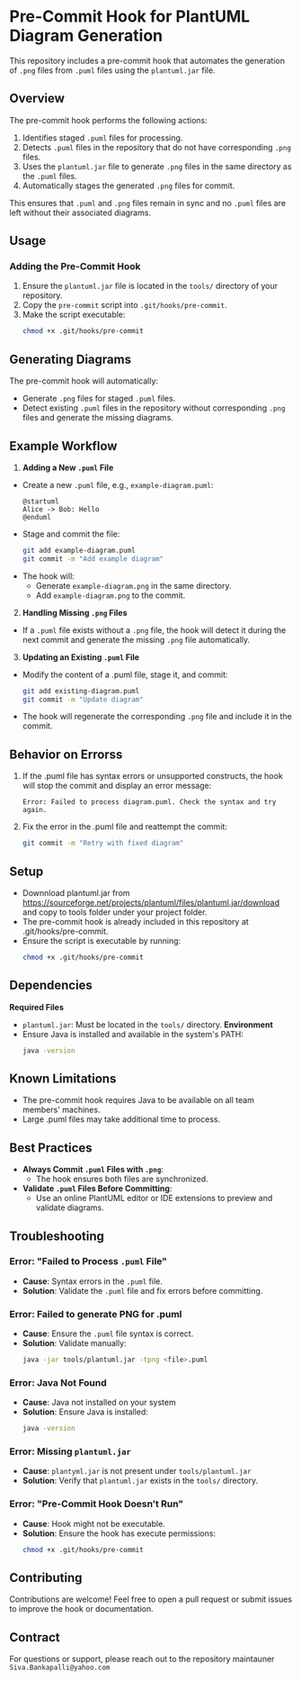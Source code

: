 # Pre-Commit Hook for PlantUML Diagram Generation
This repository includes a pre-commit hook that automates the generation of `.png` files from `.puml` files using the `plantuml.jar` file.

## Overview
The pre-commit hook performs the following actions:
1. Identifies staged `.puml` files for processing.
2. Detects `.puml` files in the repository that do not have corresponding `.png` files.
3. Uses the `plantuml.jar` file to generate `.png` files in the same directory as the `.puml` files.
4. Automatically stages the generated `.png` files for commit.

This ensures that `.puml` and `.png` files remain in sync and no `.puml` files are left without their associated diagrams.

## Usage
### Adding the Pre-Commit Hook
1. Ensure the `plantuml.jar` file is located in the `tools/` directory of your repository.
2. Copy the `pre-commit` script into `.git/hooks/pre-commit`.
3. Make the script executable:
   ```bash
   chmod +x .git/hooks/pre-commit

## Generating Diagrams
The pre-commit hook will automatically:
- Generate `.png` files for staged `.puml` files.
- Detect existing `.puml` files in the repository without corresponding `.png` files and generate the missing diagrams.

## Example Workflow
1. **Adding a New `.puml` File**
 - Create a new `.puml` file, e.g., `example-diagram.puml`:
   ```puml
   @startuml
   Alice -> Bob: Hello
   @enduml
 - Stage and commit the file:
   ```bash
   git add example-diagram.puml
   git commit -m "Add example diagram"
 - The hook will:
   - Generate `example-diagram.png` in the same directory.
   - Add `example-diagram.png` to the commit.
2. **Handling Missing `.png` Files**
 - If a `.puml` file exists without a `.png` file, the hook will detect it during the next commit and generate the missing `.png` file automatically.
3. **Updating an Existing `.puml` File**
 - Modify the content of a .puml file, stage it, and commit:
   ```bash
   git add existing-diagram.puml
   git commit -m "Update diagram"
 - The hook will regenerate the corresponding `.png` file and include it in the commit.

## Behavior on Errorss
1. If the .puml file has syntax errors or unsupported constructs, the hook will stop the commit and display an error message:
    ```plaintext
    Error: Failed to process diagram.puml. Check the syntax and try again.
2. Fix the error in the .puml file and reattempt the commit:
    ```bash
    git commit -m "Retry with fixed diagram"

## Setup
- Downnload plantuml.jar from https://sourceforge.net/projects/plantuml/files/plantuml.jar/download and copy to tools folder under your project folder.
- The pre-commit hook is already included in this repository at .git/hooks/pre-commit.
- Ensure the script is executable by running:
    ```bash
    chmod +x .git/hooks/pre-commit

## Dependencies
**Required Files**
 - `plantuml.jar`: Must be located in the `tools/` directory.
**Environment**
 - Ensure Java is installed and available in the system's PATH:
   ```bash
   java -version

## Known Limitations
- The pre-commit hook requires Java to be available on all team members' machines.
- Large .puml files may take additional time to process.

## Best Practices
- **Always Commit `.puml` Files with `.png`**:
   - The hook ensures both files are synchronized.
- **Validate `.puml` Files Before Committing**:
  - Use an online PlantUML editor or IDE extensions to preview and validate diagrams.

## Troubleshooting
### Error: "Failed to Process `.puml` File"
- **Cause**: Syntax errors in the `.puml` file.
- **Solution**: Validate the `.puml` file and fix errors before committing.

### Error: Failed to generate PNG for <file>.puml
- **Cause**: Ensure the `.puml` file syntax is correct.
- **Solution**: Validate manually:
   ```bash
   java -jar tools/plantuml.jar -tpng <file>.puml

### Error: Java Not Found
- **Cause**: Java not installed on your system
- **Solution**: Ensure Java is installed:
   ```bash
   java -version

### Error: Missing `plantuml.jar`
- **Cause**: `plantyml.jar` is not present under `tools/plantuml.jar`
- **Solution**: Verify that `plantuml.jar` exists in the `tools/` directory.

### Error: "Pre-Commit Hook Doesn’t Run"
- **Cause**: Hook might not be executable.
- **Solution**: Ensure the hook has execute permissions:
  ```bash
  chmod +x .git/hooks/pre-commit

## Contributing
Contributions are welcome! Feel free to open a pull request or submit issues to improve the hook or documentation.

## Contract
For questions or support, please reach out to the repository maintauner `Siva.Bankapalli@yahoo.com`
